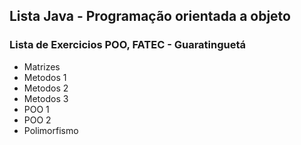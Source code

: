 ## Lista Java - Programação orientada a objeto 
### Lista de Exercicios POO, FATEC - Guaratinguetá
- Matrizes
- Metodos 1
- Metodos 2
- Metodos 3
- POO 1
- POO 2
- Polimorfismo
